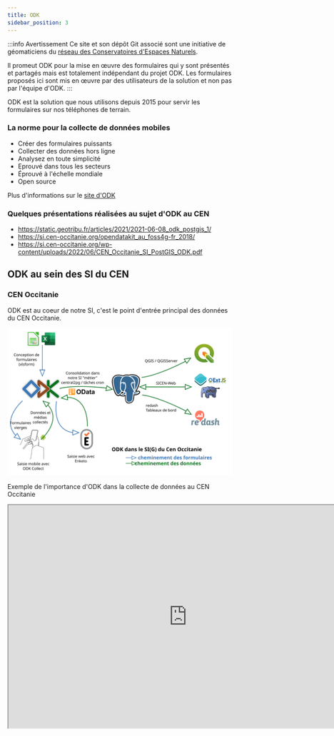 ```yaml
---
title: ODK
sidebar_position: 3
---
```


:::info Avertissement
Ce site et son dépôt Git associé sont une initiative de géomaticiens du [réseau des Conservatoires d'Espaces Naturels](https://reseau-cen.org/).

Il promeut ODK pour la mise en œuvre des formulaires qui y sont présentés et partagés mais est totalement indépendant du projet ODK.
Les formulaires proposés ici sont mis en œuvre par des utilisateurs de la solution et non pas par l'équipe d'ODK.
:::


ODK est la solution que nous utilisons depuis 2015 pour servir les formulaires sur nos téléphones de terrain. 

### La norme pour la collecte de données mobiles
* Créer des formulaires puissants
* Collecter des données hors ligne
* Analysez en toute simplicité
* Eprouvé dans tous les secteurs
* Éprouvé à l'échelle mondiale
* Open source

Plus d'informations sur le [site d'ODK](https://getodk.org)

### Quelques présentations réalisées au sujet d'ODK au CEN

* https://static.geotribu.fr/articles/2021/2021-06-08_odk_postgis_1/
* https://si.cen-occitanie.org/opendatakit_au_foss4g-fr_2018/
* https://si.cen-occitanie.org/wp-content/uploads/2022/06/CEN_Occitanie_SI_PostGIS_ODK.pdf

## ODK au sein des SI du CEN

### CEN Occitanie
ODK est au coeur de notre SI, c'est le point d'entrée principal des données du CEN Occitanie.

![ODK dans le SI](./ODK-CEN/fichiers/odk_si_du_cen.svg)

Exemple de l'importance d'ODK dans la collecte de données au CEN Occitanie
<iframe src="https://dashboards.cen-occitanie.org/embed/query/150/visualization/490?api_key=k6q0e0T0CPfE2ceVJz4uaaCfapg4VHio2dTlmsoK&" width="800" height="500"></iframe>

